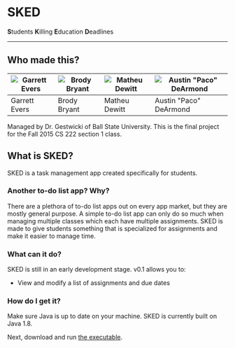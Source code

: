# SKED

**S**tudents **K**illing **E**ducation **D**eadlines

---

## Who made this?

![Garrett Evers](https://avatars1.githubusercontent.com/u/13851785?s=96) | ![Brody Bryant](https://avatars0.githubusercontent.com/u/13963054?s=96) | ![Matheu Dewitt](https://avatars1.githubusercontent.com/u/13967132?s=96) | ![Austin "Paco" DeArmond](https://avatars3.githubusercontent.com/u/10604584?s=96)
---|---|---|---
Garrett Evers | Brody Bryant | Matheu Dewitt | Austin "Paco" DeArmond

Managed by Dr. Gestwicki of Ball State University.  This is the final project for the Fall 2015 CS 222 section 1 class.

## What is SKED?

SKED is a task management app created specifically for students.

### Another to-do list app?  Why?

There are a plethora of to-do list apps out on every app market, but they are mostly general purpose.  A simple to-do list app can only do so much when managing multiple classes which each have multiple assignments.  SKED is made to give students something that is specialized for assignments and make it easier to manage time.

### What can it do?

SKED is still in an early development stage.  v0.1 allows you to:

 * View and modify a list of assignments and due dates

### How do I get it?

Make sure Java is up to date on your machine.  SKED is currently built on Java 1.8.

Next, download and run [the executable](https://github.com/bsu-cs222-fall2015/FP-bnbryant-dearmond-grevers-msdewitt/releases/download/0.1/sked_v0.1.jar).
